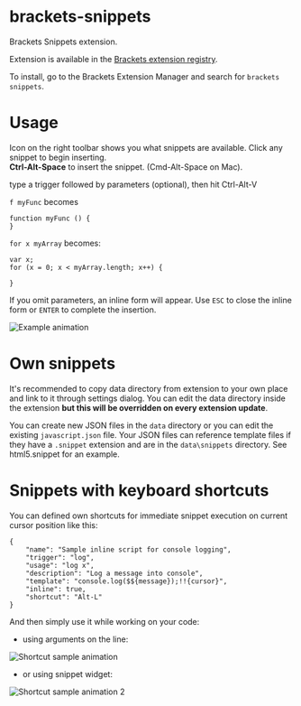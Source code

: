 brackets-snippets
=================

Brackets Snippets extension.

Extension is available in the [Brackets extension registry](https://brackets-registry.aboutweb.com/).

To install, go to the Brackets Extension Manager and search for `brackets snippets`.

Usage
=====
Icon on the right toolbar shows you what snippets are available. Click any snippet to begin inserting.<br>
**Ctrl-Alt-Space** to insert the snippet. (Cmd-Alt-Space on Mac).

type a trigger followed by parameters (optional), then hit Ctrl-Alt-V  

```f myFunc``` becomes 

```
function myFunc () {
}
```

```for x myArray```
becomes:
```
var x;
for (x = 0; x < myArray.length; x++) {

}
```

If you omit parameters, an inline form will appear. Use `ESC` to close the inline form or `ENTER` to complete the insertion.

![Example animation](https://raw.github.com/jrowny/brackets-snippets/master/docs/angularExample.gif)

Own snippets
============

It's recommended to copy data directory from extension to your own place and link to it through settings dialog.
You can edit the data directory inside the extension __but this will be overridden on every extension update__.

You can create new JSON files in the ```data``` directory or you can edit the existing ```javascript.json``` file.
Your JSON files can reference template files if they have a `.snippet` extension and are in the `data\snippets` directory. See html5.snippet for an example.

Snippets with keyboard shortcuts
================================

You can defined own shortcuts for immediate snippet execution on current cursor position like this:

```
{
    "name": "Sample inline script for console logging",
    "trigger": "log",
    "usage": "log x",
    "description": "Log a message into console",
    "template": "console.log($${message});!!{cursor}",
    "inline": true,
    "shortcut": "Alt-L"
}
```

And then simply use it while working on your code:

- using arguments on the line:

![Shortcut sample animation](https://raw.github.com/jrowny/brackets-snippets/master/docs/snippetShortcutArgs.gif)

- or using snippet widget:

![Shortcut sample animation 2](https://raw.github.com/jrowny/brackets-snippets/master/docs/snippetShortcutWidget.gif)
